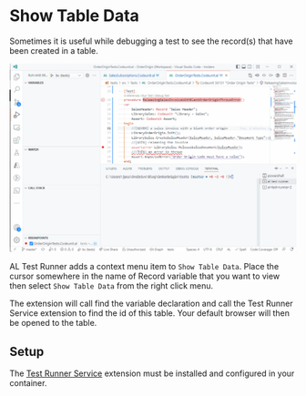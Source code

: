 # Show Table Data
Sometimes it is useful while debugging a test to see the record(s) that have been created in a table.

![](../images/show-table-data.gif)

AL Test Runner adds a context menu item to ```Show Table Data```. Place the cursor somewhere in the name of Record variable that you want to view then select ```Show Table Data``` from the right click menu.

The extension will call find the variable declaration and call the Test Runner Service extension to find the id of this table. Your default browser will then be opened to the table.

## Setup
The [Test Runner Service](test-runner-service.md) extension must be installed and configured in your container.